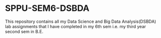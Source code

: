 # SPPU-SEM6-DSBDA

This repository contains all my Data Science and Big Data Analysis(DSBDA) lab assignments that I have completed in my 6th sem i.e. my third year second sem in B.E.
